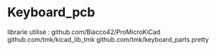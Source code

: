 # Keyboard_pcb
librarie utilisé : 
github.com/Biacco42/ProMicroKiCad
github.com/tmk/kicad_lib_tmk
github.com/tmk/keyboard_parts.pretty
